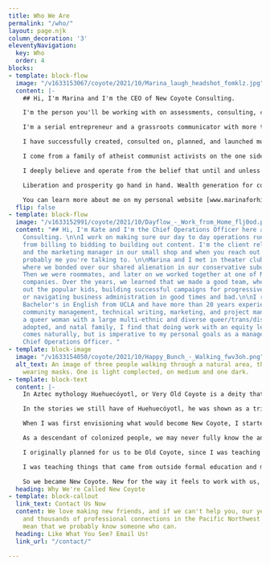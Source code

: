 ```yaml
---
title: Who We Are
permalink: "/who/"
layout: page.njk
column_decoration: '3'
eleventyNavigation:
  key: Who
  order: 4
blocks:
- template: block-flow
  image: "/v1633153067/coyote/2021/10/Marina_laugh_headshot_fomklz.jpg"
  content: |-
    ## Hi, I'm Marina and I'm the CEO of New Coyote Consulting.

    I'm the person you'll be working with on assessments, consulting, coaching and training. New Coyote is my brain child, and is born of many years' experience applying equity and human-centered systems to communications strategy. I built it to be a new kind of company, a place that puts human beings over performative capitalist expectations that only waste time, lead to burn out, and don't make any money for a middle class company like mine.

    I'm a serial entrepreneur and a grassroots communicator with more than 20 years' experience motivating people to take action on behalf of political, cultural, and commercial interests. I take my commitment to the people I communicate with very seriously. My ongoing equity and workers' rights practice has made me a popular speaker, trainer, and peer mentor in the industry.

    I have successfully created, consulted on, planned, and launched multiple businesses and projects that make money without sacrificing principles or values. My success in business is directly tied to my lived experience and those of my ancestors, who live on through me.

    I come from a family of atheist communist activists on the one side, and marine corps veterans on the other. Along the way, we experienced and passed down generational trauma, abuse, mental illness, and addiction. My identity as a queer, non-binary, disabled Latine (Latinx, Latin@, Latina/o) person informs my sense of place in this world. My family history and personal experiences of racism, sexism, oppression, transphobia, and ablism in and out of the workplace fuel my need for justice. The work of anti-racism, decolonization, and recovery from the trauma of capitalism is a life-long journey and it's been my daily practice to do my part in this generational work for more than 21 years.

    I deeply believe and operate from the belief that until and unless we pay people a living wage, bringing marginalized people in line not only with earning, but with wealth generation available to historically privileged populations, we have no hope of a sustainable movement.

    Liberation and prosperity go hand in hand. Wealth generation for communities of color and communities kept in poverty by white supremacy, especially Black and Indigenous communities will change the world. I invest in pay equity and resource development for BIPOC and trans people first and foremost.

    You can learn more about me on my personal website [www.marinaforhire.com,](http://www.marinaforhire.com,) my twitter @marinaforhire, or on Linkedin where I post videos every week on Monday and Thursday setting out my intentions for the week and then updating everyone on how I did on those intentions.
  flip: false
- template: block-flow
  image: "/v1633152991/coyote/2021/10/Dayflow_-_Work_from_Home_flj0od.png"
  content: "## Hi, I'm Kate and I'm the Chief Operations Officer here at New Coyote
    Consulting. \n\nI work on making sure our day to day operations run smoothly,
    from billing to bidding to building out content. I'm the client relations department
    and the marketing manager in our small shop and when you reach out to us, it's
    probably me you're talking to. \n\nMarina and I met in theater club in high school,
    where we bonded over our shared alienation in our conservative suburban environment.
    Then we were roommates, and later on we worked together at one of Marina's previous
    companies. Over the years, we learned that we made a good team, whether it's creeping
    out the popular kids, building successful campaigns for progressive organizations,
    or navigating business administration in good times and bad.\n\nI received my
    Bachelor's in English from UCLA and have more than 20 years experience in online
    community management, technical writing, marketing, and project management. As
    a queer woman with a large multi-ethnic and diverse queer/trans/disabled chosen,
    adopted, and natal family, I find that doing work with an equity lens not only
    comes naturally, but is imperative to my personal goals as a manager and as the
    Chief Operations Officer. "
- template: block-image
  image: "/v1633154050/coyote/2021/10/Happy_Bunch_-_Walking_fwv3oh.png"
  alt_text: An image of three people walking through a natural area, they are all
    wearing masks. One is light complected, on medium and one dark.
- template: block-text
  content: |-
    In Aztec mythology Huehuecóyotl, or Very Old Coyote is a deity that represents wisdom, storytelling, deception, and a host of other things. He was usually depicted as male, but was also explicitly gender fluid and bisexual.

    In the stories we still have of Huehuecóyotl, he was shown as a trickster god, usually one that taught lessons through play and humor. His followers, if they could be called that, treated him more like a friend than a god.

    When I was first envisioning what would become New Coyote, I started by asking myself one question: How did my ancestors do business?

    As a descendant of colonized people, we may never fully know the answer to that question, however, the answer wasn't what I needed. Asking the question with intention helped me conceptualized of a business model outside of capitalism. And that became New Coyote.

    I originally planned for us to be Old Coyote, since I was teaching and recommending techniques that felt old to me and came from my lived experience and community knowledge. But everywhere I went people called my style "new."

    I was teaching things that came from outside formal education and mainstream thought. These practices were anchored in what I knew to be true as the descendant of my multiple legacies, or that I had perfected myself in the field.

    So we became New Coyote. New for the way it feels to work with us, and Coyote for Huehuecóyotl who lead and taught with humor, storytelling, and a little bit of transformation. A shape-shifter and an ancestor, just as adaptable and suited to this world as he ever was.
  heading: Why We're Called New Coyote
- template: block-callout
  link_text: Contact Us Now
  content: We love making new friends, and if we can't help you, our years of experience
    and thousands of professional connections in the Pacific Northwest and world-wide
    mean that we probably know someone who can.
  heading: Like What You See? Email Us!
  link_url: "/contact/"

---
```

